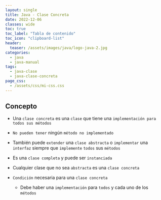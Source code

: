 ```yaml
---
layout: single
title: Java - Clase Concreta
date: 2022-12-06
classes: wide
toc: true
toc_label: "Tabla de contenido"
toc_icon: "clipboard-list"
header:
  teaser: /assets/images/java/logo-java-2.jpg
categories:
  - java
  - java-manual
tags:
  - java-clase
  - java-clase-concreta
page_css: 
  - /assets/css/mi-css.css
---
```


## Concepto

* Una ``clase concreta`` es una ``clase`` que tiene una ``implementación para todos sus métodos``

* ``No pueden tener`` ningún ``método no implementado``

* También puede ``extender`` una ``clase abstracta`` o ``implementar`` una ``interfaz`` siempre que ``implemente`` ``todos`` sus ``métodos``

* Es una ``clase completa`` y puede ser ``instanciada``

* Cualquier clase que no sea ``abstracta`` es una ``clase concreta``

* ``Condición`` necesaria para una ``clase concreta``

  * Debe haber una ``implementación`` para ``todos`` y cada uno de los ``métodos``

<!-- falta el codigo -->
